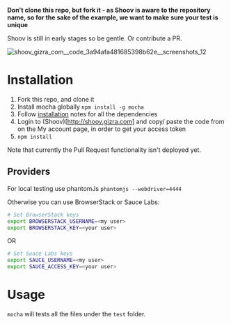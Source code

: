 

**Don't clone this repo, but fork it - as Shoov is aware to the repository
name, so for the sake of the example, we want to make sure your test is unique**

Shoov is still in early stages so be gentle. Or contribute a PR.

![shoov_gizra_com__code_3a94afa481685398b62e__screenshots_12](https://cloud.githubusercontent.com/assets/125707/6941980/c5bb62d0-d88c-11e4-8e78-75ba19896f27.png)


# Installation

1. Fork this repo, and clone it
1. Install mocha globally ``npm install -g mocha``
1. Follow [installation](https://github.com/webdriverio/webdrivercss#install) notes for all the dependencies
1. Login to (Shoov)[http://shoov.gizra.com] and copy/ paste the code from on the My account page, in order to get your access token
1. ``npm install``

Note that currently the Pull Request functionality isn't deployed yet.

## Providers

For local testing use phantomJs ``phantomjs --webdriver=4444``

Otherwise you can use BrowserStack or Sauce Labs:

```bash
# Set BrowserStack keys
export BROWSERSTACK_USERNAME=<my user>
export BROWSERSTACK_KEY=<your user>
```

OR

```bash
# Set Suace Labs keys
export SAUCE_USERNAME=<my user>
export SAUCE_ACCESS_KEY=<your user>
```

# Usage

``mocha`` will tests all the files under the ``test`` folder.
